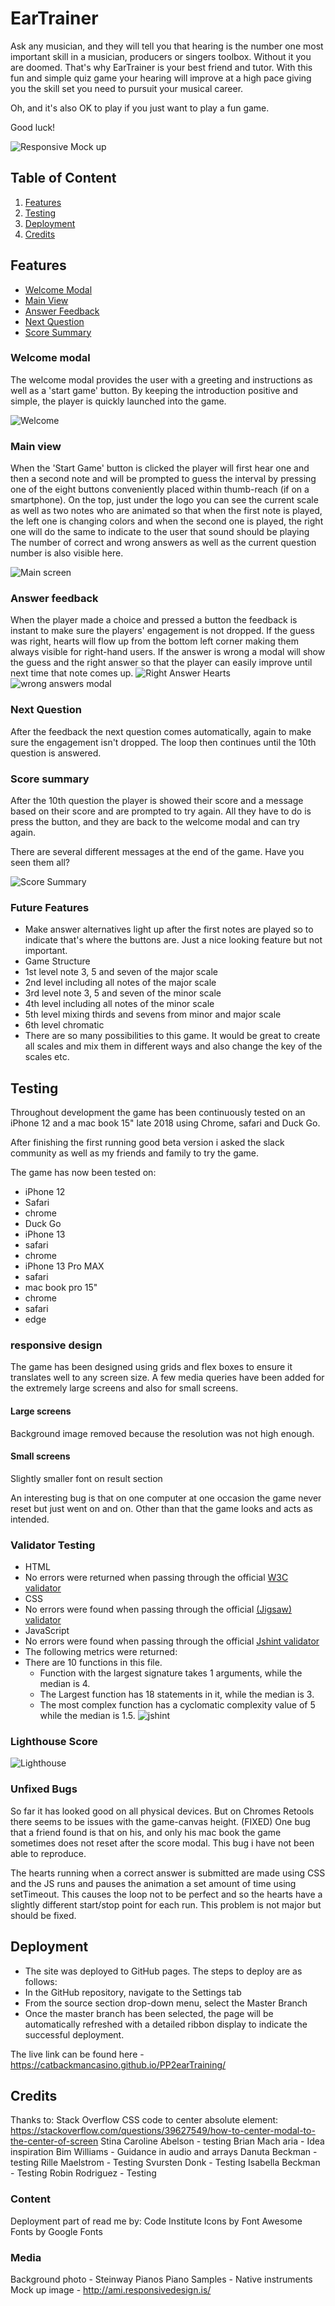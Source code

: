 # EarTrainer

Ask any musician, and they will tell you that hearing is the number one most important skill in a musician, producers or singers toolbox. Without it you are doomed. That's why EarTrainer is your best friend and tutor. With this fun and simple quiz game your hearing will improve at a high pace giving you the skill set you need to pursuit your musical career.

Oh, and it's also OK to play if you just want to play a fun game.

Good luck!

![Responsive Mock up](assets/images/readmemedia/responsive.png)


## Table of Content

1. [Features](#features)
2. [Testing](#testing)
3. [Deployment](#deployment)
4. [Credits](#credits)

## Features 

- [Welcome Modal](#welcome-modal)
- [Main View](#main-view)
- [Answer Feedback](#answer-feedback)
- [Next Question](#next-question)
- [Score Summary](#score-summary)

### Welcome modal
The welcome modal provides the user with a greeting and instructions as well as a 'start game' button. By keeping the introduction positive and simple, the player is quickly launched into the game.

![Welcome](assets/images/readmemedia/welcome-modal.png)

### Main view
When the 'Start Game' button is clicked the player will first hear one and then a second note and will be prompted to guess the interval by pressing one of the eight buttons conveniently placed within thumb-reach (if on a smartphone). On the top, just under the logo you can see the current scale as well as two notes who are animated so that when the first note is played, the left one is changing colors and when the second one is played, the right one will do the same to indicate to the user that sound should be playing
The number of correct and wrong answers as well as the current question number is also visible here.

![Main screen](assets/images/readmemedia/main-view.png)

### Answer feedback
When the player made a choice and pressed a button the feedback is instant to make sure the players' engagement is not dropped. If the guess was right, hearts will flow up from the bottom left corner making them always visible for right-hand users. If the answer is wrong a modal will show the guess and the right answer so that the player can easily improve until next time that note comes up.
![Right Answer Hearts](assets/images/readmemedia/hearts.png)
![wrong answers modal](assets/images/readmemedia/wrong-answer.png)

### Next Question
After the feedback the next question comes automatically, again to make sure the engagement isn't dropped. The loop then continues until the 10th question is answered.

### Score summary
After the 10th question the player is showed their score and a message based on their score and are prompted to try again.
All they have to do is press the button, and they are back to the welcome modal and can try again.

There are several different messages at the end of the game. Have you seen them all?

![Score Summary](assets/images/readmemedia/scoresummary.png)

### Future Features
- Make answer alternatives light up after the first notes are played so to indicate that's where the buttons are. Just a nice looking feature but not important.
- Game Structure
 - 1st level note 3, 5 and seven of the major scale
 - 2nd level including all notes of the major scale
 - 3rd level note 3, 5 and seven of the minor scale 
 - 4th level including all notes of the minor scale
 - 5th level mixing thirds and sevens from minor and major scale
 - 6th level chromatic
- There are so many possibilities to this game. It would be great to create all scales and mix them in different ways and also change the key of the scales etc. 

## Testing 

Throughout development the game has been continuously tested on an iPhone 12 and a mac book 15" late 2018 using Chrome, safari and Duck Go.

After finishing the first running good beta version i asked the slack community as well as my friends and family to try the game.

The game has now been tested on:

- iPhone 12 
 - Safari
 - chrome
 - Duck Go
- iPhone 13
 - safari
 - chrome
- iPhone 13 Pro MAX
 - safari
- mac book pro 15"
 - chrome
 - safari
 - edge

### responsive design
The game has been designed using grids and flex boxes to ensure it translates well to any screen size. A few media queries have been added for the extremely large screens and also for small screens.

#### Large screens
Background image removed because the resolution was not high enough.

#### Small screens
Slightly smaller font on result section

An interesting bug is that on one computer at one occasion the game never reset but just went on and on. 
Other than that the game looks and acts as intended.


### Validator Testing 

- HTML
 - No errors were returned when passing through the official [W3C validator](https://validator.w3.org/nu/?doc=https%3A%2F%2Fcatbackmancasino.github.io%2FPP2earTraining%2F)
- CSS
 - No errors were found when passing through the official [(Jigsaw) validator](https://jigsaw.w3.org/css-validator/validator?uri=https%3A%2F%2Fcatbackmancasino.github.io%2FPP2earTraining%2F&profile=css3svg&usermedium=all&warning=1&vextwarning=&lang=sv)
- JavaScript
 - No errors were found when passing through the official [Jshint validator](https://jshint.com/)
 - The following metrics were returned: 
 - There are 10 functions in this file.
      - Function with the largest signature takes 1 arguments, while the median is 4.
      - The Largest function has 18 statements in it, while the median is 3.
      - The most complex function has a cyclomatic complexity value of 5 while the median is 1.5.
      ![jshint](assets/images/readmemedia/jshint.png)

### Lighthouse Score

![Lighthouse](assets/images/readmemedia/lighthouse.png)

### Unfixed Bugs

So far it has looked good on all physical devices. But on Chromes Retools there seems to be issues with the game-canvas height. (FIXED)
One bug that a friend found is that on his, and only his mac book the game sometimes does not reset after the score modal. This bug i have not been able to reproduce.

The hearts running when a correct answer is submitted are made using CSS and the JS runs and pauses the animation a set amount of time using setTimeout. This causes the loop not to be perfect and so the hearts have a slightly different start/stop point for each run. This problem is not major but should be fixed.

## Deployment 

- The site was deployed to GitHub pages. The steps to deploy are as follows: 
 - In the GitHub repository, navigate to the Settings tab 
 - From the source section drop-down menu, select the Master Branch
 - Once the master branch has been selected, the page will be automatically refreshed with a detailed ribbon display to indicate the successful deployment. 

The live link can be found here - https://catbackmancasino.github.io/PP2earTraining/


## Credits 


Thanks to:
Stack Overflow CSS code to center absolute element: https://stackoverflow.com/questions/39627549/how-to-center-modal-to-the-center-of-screen 
Stina Caroline Abelson - testing
Brian Mach aria - Idea inspiration
Bim Williams - Guidance in audio and arrays
Danuta Beckman - testing
Rille Maelstrom - Testing
Svursten Donk - Testing
Isabella Beckman - Testing
Robin Rodriguez - Testing

### Content 
Deployment part of read me by: Code Institute
Icons by Font Awesome
Fonts by Google Fonts

### Media
Background photo - Steinway Pianos
Piano Samples - Native instruments
Mock up image - http://ami.responsivedesign.is/